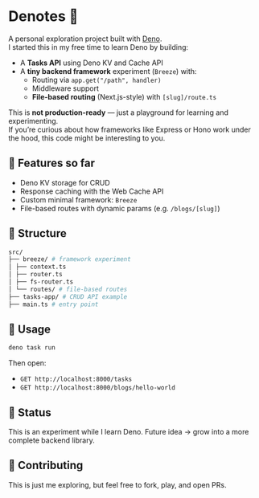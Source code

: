 # Denotes 🦕

A personal exploration project built with [Deno](https://deno.com).  
I started this in my free time to learn Deno by building:

- A **Tasks API** using Deno KV and Cache API
- A **tiny backend framework** experiment (`Breeze`) with:
  - Routing via `app.get("/path", handler)`
  - Middleware support
  - **File-based routing** (Next.js-style) with `[slug]/route.ts`

This is **not production-ready** — just a playground for learning and experimenting.  
If you’re curious about how frameworks like Express or Hono work under the hood, this code might be interesting to you.

## 🚀 Features so far

- Deno KV storage for CRUD
- Response caching with the Web Cache API
- Custom minimal framework: `Breeze`
- File-based routes with dynamic params (e.g. `/blogs/[slug]`)

## 📂 Structure

```bash
src/
├── breeze/ # framework experiment
│ ├── context.ts
│ ├── router.ts
│ ├── fs-router.ts
│ └── routes/ # file-based routes
├── tasks-app/ # CRUD API example
├── main.ts # entry point

```

## 🔧 Usage

```bash
deno task run
```

Then open:

- `GET http://localhost:8000/tasks`
- `GET http://localhost:8000/blogs/hello-world`

## 📝 Status

This is an experiment while I learn Deno.
Future idea → grow into a more complete backend library.

## 🤝 Contributing

This is just me exploring, but feel free to fork, play, and open PRs.
